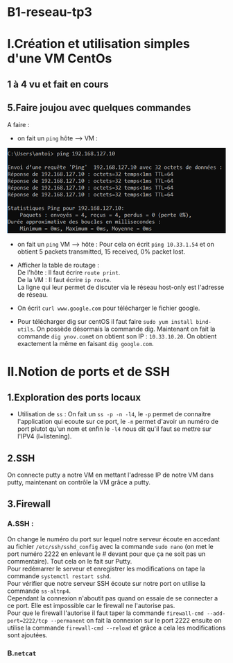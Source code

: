# B1-reseau-tp3

# I.Création et utilisation simples d'une VM CentOs    

## 1 à 4 vu et fait en cours

## 5.Faire joujou avec quelques commandes
  
A faire :  
* on fait un `ping` hôte --> VM :  

![Blop](./ping_vm_1.png "ping")

* on fait un `ping` VM --> hôte :
Pour cela on écrit `ping 10.33.1.54` et on obtient 5 packets transmitted, 15 received, 0% packet lost.

* Afficher la table de routage :  
De l'hôte : Il faut écrire `route print`.   
De la VM : Il faut écrire `ip route`.  
La ligne qui leur permet de discuter via le réseau host-only est l'adresse de réseau.

* On écrit `curl www.google.com` pour télécharger le fichier google.

* Pour télécharger dig sur centOS il faut faire `sudo yum install bind-utils`.
On possède désormais la commande dig. Maintenant on fait la commande `dig ynov.com`et on obtient son IP : `10.33.10.20`.
On obtient exactement la même en faisant `dig google.com`.


# II.Notion de ports et de SSH
## 1.Exploration des ports locaux
* Utilisation de `ss` : 
On fait un `ss -p -n -l4`, le `-p` permet de connaitre l'application qui ecoute sur ce port, le `-n` permet d'avoir un numéro de port plutot qu'un nom et enfin le `-l4` nous dit qu'il faut se mettre sur l'IPV4 (l=listening).  

## 2.SSH
On connecte putty a notre VM en mettant l'adresse IP de notre VM dans putty, maintenant on contrôle la VM grâce a putty.

## 3.Firewall
### A.SSH : 
On change le numéro du port sur lequel notre serveur écoute en accedant au fichier `/etc/ssh/sshd_config` avec la commande `sudo nano` (on met le port numéro 2222 en enlevant le # devant pour que ça ne soit pas un commentaire). Tout cela on le fait sur Putty.  
Pour redémarrer le serveur et enregistrer les modifications on tape la commande `systemctl restart sshd`.  
Pour vérifier que notre serveur SSH écoute sur notre port on utilise la commande `ss-altnp4`.  
Cependant la connexion n'aboutit pas quand on essaie de se connecter a ce port. Elle est impossible car le firewall ne l'autorise pas.  
Pour que le firewall l'autorise il faut taper la commande `firewall-cmd --add-port=2222/tcp --permanent` on fait la connexion sur le port 2222 ensuite on utilise la commande `firewall-cmd --reload` et grâce a cela les modifications sont ajoutées.

### B.`netcat`





 
  